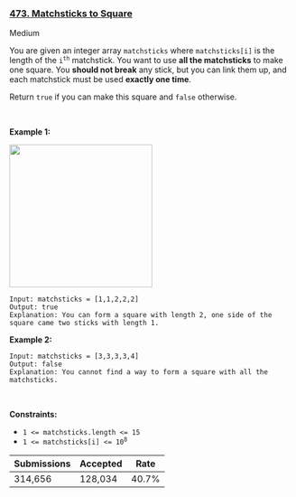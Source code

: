 ### [473. Matchsticks to Square](https://leetcode.com/problems/matchsticks-to-square/)

Medium

You are given an integer array `` matchsticks `` where `` matchsticks[i] `` is the length of the <code>i<sup>th</sup></code> matchstick. You want to use __all the matchsticks__ to make one square. You __should not break__ any stick, but you can link them up, and each matchstick must be used __exactly one time__.

Return `` true `` if you can make this square and `` false `` otherwise.

 

__Example 1:__

<img alt="" src="https://assets.leetcode.com/uploads/2021/04/09/matchsticks1-grid.jpg" style="width: 253px; height: 253px;"/>

```
Input: matchsticks = [1,1,2,2,2]
Output: true
Explanation: You can form a square with length 2, one side of the square came two sticks with length 1.
```

__Example 2:__

```
Input: matchsticks = [3,3,3,3,4]
Output: false
Explanation: You cannot find a way to form a square with all the matchsticks.
```

 

__Constraints:__

*   `` 1 <= matchsticks.length <= 15 ``
*   <code>1 <= matchsticks[i] <= 10<sup>8</sup></code>

| Submissions    | Accepted     | Rate   |
| -------------- | ------------ | ------ |
| 314,656 | 128,034 | 40.7% |